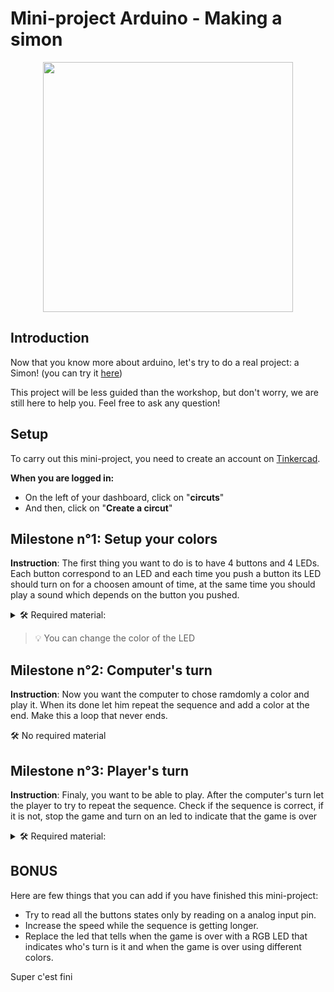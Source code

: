 # Mini-project Arduino - Making a simon
<p align="center">
  <img src="https://user-images.githubusercontent.com/3193712/44806323-03658480-ab9d-11e8-86b9-34c64f2b5966.gif" width="400"/>
</p>

## Introduction
Now that you know more about arduino, let's try to do a real project: a Simon! (you can try it [here](https://basisonderwijs.online/digibordtools/simon.html))

This project will be less guided than the workshop, but don't worry, we are still here to help you. Feel free to ask any question!

## Setup
To carry out this mini-project, you need to create an account on [Tinkercad](https://www.tinkercad.com).

**When you are logged in:**
* On the left of your dashboard, click on "**circuts**"
* And then, click on "**Create a circut**"

## Milestone n°1: Setup your colors
**Instruction**: The first thing you want to do is to have 4 buttons and 4 LEDs.
Each button correspond to an LED and each time you push a button its LED should turn on for a choosen amount of time, at the same time you should play a sound which depends on the button you pushed.

<details>
    <summary> 🛠 Required material:</summary>

* Arduino
* BreadBoard
* Cable USB
* Jumpers
* 4 LEDs
* 4 Buttons
* 4 to 8 Resistors
* 1 Piezoelectric sensor

</details>

>:bulb: You can change the color of the LED

## Milestone n°2: Computer's turn
**Instruction**: Now you want the computer to chose ramdomly a color and play it. When its done let him repeat the sequence and add a color at the end. Make this a loop that never ends.

🛠 No required material

## Milestone n°3: Player's turn
**Instruction**: Finaly, you want to be able to play. After the computer's turn let the player to try to repeat the sequence. Check if the sequence is correct, if it is not, stop the game and turn on an led to indicate that the game is over

<details>
    <summary> 🛠 Required material:</summary>

* 1 LED
* 1 Resistor

</details>

## BONUS
Here are few things that you can add if you have finished this mini-project:
* Try to read all the buttons states only by reading on a analog input pin.
* Increase the speed while the sequence is getting longer.
* Replace the led that tells when the game is over with a RGB LED that indicates who's turn is it and when the game is over using different colors.

Super c'est fini
